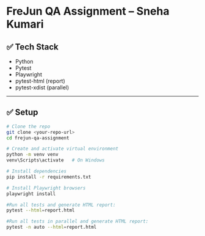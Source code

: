 # FreJun QA Assignment – Sneha Kumari

## ✅ Tech Stack

- Python
- Pytest
- Playwright
- pytest-html (report)
- pytest-xdist (parallel)

---

## ✅ Setup

```bash
# Clone the repo
git clone <your-repo-url>
cd frejun-qa-assignment

# Create and activate virtual environment
python -m venv venv
venv\Scripts\activate   # On Windows

# Install dependencies
pip install -r requirements.txt

# Install Playwright browsers
playwright install

#Run all tests and generate HTML report:
pytest --html=report.html

#Run all tests in parallel and generate HTML report:
pytest -n auto --html=report.html
